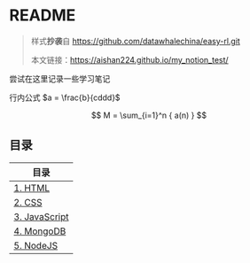 # README

>样式**抄袭**自 https://github.com/datawhalechina/easy-rl.git
>
>本文链接：https://aishan224.github.io/my_notion_test/

尝试在这里记录一些学习笔记

行内公式 $a = \frac{b}{cddd}$

$$
M = \sum_{i=1}^n { a(n) }
$$

## 目录
|目录 | 
|-----|
|[1. HTML](https://aishan224.github.io/my_notion_test/#/notions/HTML)|
|[2. CSS](https://aishan224.github.io/my_notion_test/#/notions/CSS)|
|[3. JavaScript](https://aishan224.github.io/my_notion_test/#/notions/JavaScript)|
|[4. MongoDB](https://aishan224.github.io/my_notion_test/#/notions/MongoDB)|
|[5. NodeJS](https://aishan224.github.io/my_notion_test/#/notions/NodeJS)|